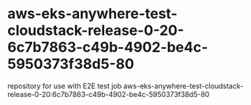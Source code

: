 # aws-eks-anywhere-test-cloudstack-release-0-20-6c7b7863-c49b-4902-be4c-5950373f38d5-80
repository for use with E2E test job aws-eks-anywhere-test-cloudstack-release-0-20:6c7b7863-c49b-4902-be4c-5950373f38d5-80
